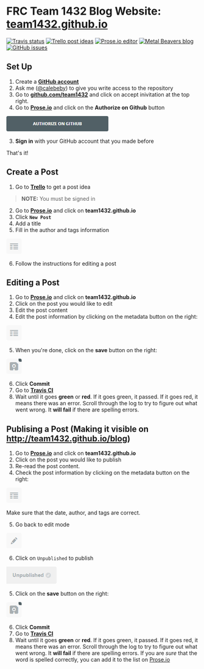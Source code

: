 # FRC Team 1432 Blog Website: [team1432.github.io](https://team1432.github.io)
[![Travis status](http://bit.do/cbU56)](https://travis-ci.org/team1432/team1432.github.io)
[![Trello post ideas](http://bit.do/trelloideas)](https://trello.com/b/iLpXk1W6/posts)
[![Prose.io editor](http://bit.do/prose)](http://prose.io/#team1432/team1432.github.io)
[![Metal Beavers blog](http://tinyurl.com/hcluy2x)](https://team1432.github.io/blog)
[![GitHub issues](http://tinyurl.com/haqa4tj)](https://github.com/team1432/team1432.github.io/issues)



## Set Up

1. Create a [**GitHub account**](https://github.com/)
2. Ask me ([@calebeby](https://github.com/calebeby)) to give you write access to the repository
3. Go to **[github.com/team1432](https://github.com/team1432/)** and click on accept inivitation at the top right.
2. Go to **[Prose.io](http://prose.io)** and click on the **Authorize on Github** button

  ![Authorize](https://github.com/team1432/team1432.github.io/raw/source/source/images/README/authorize.png)

3. **Sign in** with your GitHub account that you made before

That's it!

## Create a Post

1. Go to **[Trello](https://trello.com/b/iLpXk1W6/post-ideas)** to get a post idea

  > **NOTE:** You must be signed in
  
2. Go to **[Prose.io](http://prose.io)** and click on **team1432.github.io**
3. Click **`New Post`**
4. Add a title
5. Fill in the author and tags information

  ![Metadata Button](https://github.com/team1432/team1432.github.io/raw/source/source/images/README/metadata.png)

6. Follow the instructions for editing a post

## Editing a Post

1. Go to **[Prose.io](http://prose.io)** and click on **team1432.github.io**
2. Click on the post you would like to edit
3. Edit the post content
4. Edit the post information by clicking on the metadata button on the right:

  ![Metadata Button](https://github.com/team1432/team1432.github.io/raw/source/source/images/README/metadata.png)

5. When you're done, click on the **save** button on the right:

  ![Save Button](https://github.com/team1432/team1432.github.io/raw/source/source/images/README/save.png)

6. Click **Commit**
7. Go to **[Travis CI](https://travis-ci.org/team1432/team1432.github.io)**
8. Wait until it goes **green** or **red**. If it goes green, it passed. If it goes red, it means there was an error. Scroll through the log to try to figure out what went wrong. It **will fail** if there are spelling errors.

## Publising a Post (Making it visible on <http://team1432.github.io/blog>)

1. Go to **[Prose.io](http://prose.io)** and click on **team1432.github.io**
2. Click on the post you would like to publish
3. Re-read the post content.
4. Check the post information by clicking on the metadata button on the right:

  ![Metadata Button](https://github.com/team1432/team1432.github.io/raw/source/source/images/README/metadata.png)
  
  Make sure that the date, author, and tags are correct.

5. Go back to edit mode

  ![Edit Button](https://github.com/team1432/team1432.github.io/raw/source/source/images/README/edit.png)
  
6. Click on `Unpublished` to publish

  ![Publish Button](https://github.com/team1432/team1432.github.io/raw/source/source/images/README/publish.png)

5. Click on the **save** button on the right:

  ![Save Button](https://github.com/team1432/team1432.github.io/raw/source/source/images/README/save.png)

6. Click **Commit**
7. Go to **[Travis CI](https://travis-ci.org/team1432/team1432.github.io)**
8. Wait until it goes **green** or **red**. If it goes green, it passed. If it goes red, it means there was an error. Scroll through the log to try to figure out what went wrong. It **will fail** if there are spelling errors. If you are *sure* that the word is spelled correctly, you can add it to the list on [Prose.io](http://prose.io/#team1432/team1432.github.io/edit/source/spelling.txt)
